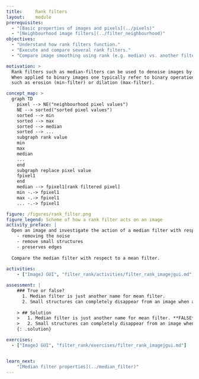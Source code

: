 ```yaml
---
title:     Rank filters
layout:    module
prerequisites:
  - "[Basic properties of images and pixels](../pixels)"
  - "[Neighbourhood image filters](../filter_neighbourhood)"
objectives: 
  - "Understand how rank filters function."
  - "Execute and compare several rank filters."
  - "Compare image smoothing using rank (e.g. median) vs. another filter type (e.g. mean)."

motivation: >
  Rank filters such as median-filters can be used to denoise images by preserving the boundary. 
  When applied to binary images one typically refer to binary operations 
  such as erosion (min-filter) or dilation (max-filter).

concept_map: >
  graph TD
    pixel --> NE("neighbourhood pixel values")
    NE --> sorted("sorted pixel values")
    sorted --> min
    sorted --> max
    sorted --> median
    sorted --> ...
    subgraph rank value
    min
    max
    median
    ...
    end
    subgraph replace pixel value
    fpixel1
    end
    median --> fpixel1[rank filtered pixel]
    min -.-> fpixel1
    max -.-> fpixel1
    ... -.-> fpixel1

figure: /figures/rank_filter.png
figure_legend: Scheme of how a rank filter acts on an image
activity_preface: |
  Open an image and investigate the action of a median filter with respect to:
    - removing the noise
    - remove small structures
    - preserves edges
    
  Compare the median filter with respect to a mean filter.
  
activities:
    - ["ImageJ GUI", "filter_rank/activities/filter_rank_imagejgui.md", "markdown"]

assessment: | 
    ### True or false? 
      1. Median filter is just another name for mean filter.
      2. Small structures can completely disappear from an image when applying a median filter. 
    
    > ## Solution
    >   1. Median filter is just another name for mean filter. **FALSE** 
    >   2. Small structures can completely disappear from an image when applying a median filter. **TRUE**
    {: .solution}

exercises: 
  - ["ImageJ GUI", "filter_rank/exercises/filter_rank_imagejgui.md"]      


learn_next:
    "[Median filter properties](../median_filter)"
---
```


